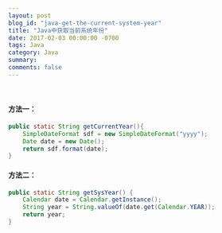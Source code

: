 ```yaml
---
layout: post
blog_id: "java-get-the-current-system-year"
title: "Java中获取当前系统年份"
date: 2017-02-03 00:00:00 -0700
tags: Java
category: Java
summary: 
comments: false
---
```

<br>

#### 方法一：

```java
public static String getCurrentYear(){
	SimpleDateFormat sdf = new SimpleDateFormat("yyyy");
	Date date = new Date();
	return sdf.format(date);
}
```

#### 方法二：

```java
public static String getSysYear() {
	Calendar date = Calendar.getInstance();
	String year = String.valueOf(date.get(Calendar.YEAR));
	return year;
}
```


